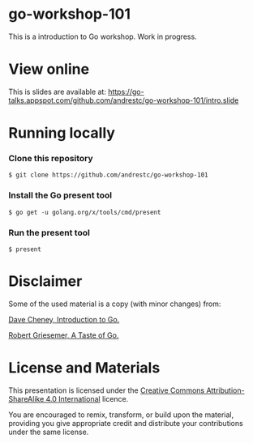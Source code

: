 # go-workshop-101
This is a introduction to Go workshop. Work in progress.

# View online

This is slides are available at: https://go-talks.appspot.com/github.com/andrestc/go-workshop-101/intro.slide

# Running locally

### Clone this repository

```
$ git clone https://github.com/andrestc/go-workshop-101
```

### Install the Go present tool

```
$ go get -u golang.org/x/tools/cmd/present
```

### Run the present tool

```
$ present
```

# Disclaimer

Some of the used material is a copy (with minor changes) from:

[Dave Cheney, Introduction to Go.](https://github.com/davecheney/introduction-to-go/)

[Robert Griesemer, A Taste of Go.](https://talks.golang.org/2014/taste.slide)


# License and Materials

This presentation is licensed under the [Creative Commons Attribution-ShareAlike 4.0 International](https://creativecommons.org/licenses/by-sa/4.0/) licence.

You are encouraged to remix, transform, or build upon the material, providing you give appropriate credit and distribute your contributions under the same license.
